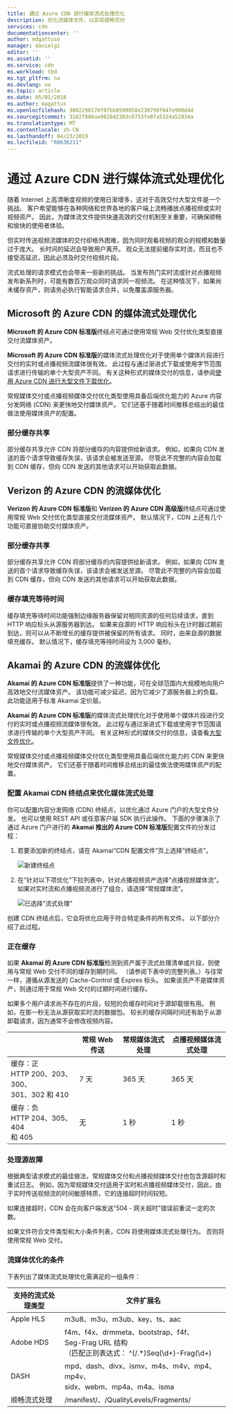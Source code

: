 ```yaml
---
title: 通过 Azure CDN 进行媒体流式处理优化
description: 优化流媒体文件，以实现顺畅交付
services: cdn
documentationcenter: ''
author: mdgattuso
manager: danielgi
editor: ''
ms.assetid: ''
ms.service: cdn
ms.workload: tbd
ms.tgt_pltfrm: na
ms.devlang: na
ms.topic: article
ms.date: 05/01/2018
ms.author: magattus
ms.openlocfilehash: 9802296170f07bb8599058e230798f647e900d4d
ms.sourcegitcommit: 3102f886aa962842303c8753fe8fa5324a52834a
ms.translationtype: MT
ms.contentlocale: zh-CN
ms.lasthandoff: 04/23/2019
ms.locfileid: "60636211"
---
```

# <a name="media-streaming-optimization-with-azure-cdn"></a>通过 Azure CDN 进行媒体流式处理优化 
 
随着 Internet 上高清晰度视频的使用日渐增多，这对于高效交付大型文件是一个挑战。 客户希望能够在各种网络和世界各地的客户端上流畅播放点播视频或实时视频资产。 因此，为媒体流文件提供快速高效的交付机制至关重要，可确保顺畅和愉快的使用者体验。  

但实时传送视频流媒体的交付却格外困难，因为同时观看视频的观众的规模和数量过于庞大。 长时间的延迟会导致用户离开。 观众无法提前缓存实时流，而且也不接受高延迟，因此必须及时交付视频片段。 

流式处理的请求模式也会带来一些新的挑战。 当发布热门实时流或针对点播视频发布新系列时，可能有数百万观众同时请求同一视频流。 在这种情况下，如果尚未缓存资产，则请务必执行智能请求合并，以免覆盖源服务器。
 

## <a name="media-streaming-optimizations-for-azure-cdn-from-microsoft"></a>Microsoft 的 Azure CDN 的媒体流式处理优化

**Microsoft 的 Azure CDN 标准版**终结点可通过使用常规 Web 交付优化类型直接交付流媒体资产。 

**Microsoft 的 Azure CDN 标准版**的媒体流式处理优化对于使用单个媒体片段进行交付的实时或点播视频流媒体很有效。 此过程与通过渐进式下载或使用字节范围请求进行传输的单个大型资产不同。 有关这种形式的媒体交付的信息，请参阅[使用 Azure CDN 进行大型文件下载优化](cdn-large-file-optimization.md)。

常规媒体交付或点播视频媒体交付优化类型使用具备后端优化能力的 Azure 内容分发网络 (CDN) 来更快地交付媒体资产。 它们还基于随着时间推移总结出的最佳做法使用媒体资产的配置。

### <a name="partial-cache-sharing"></a>部分缓存共享
部分缓存共享允许 CDN 将部分缓存的内容提供给新请求。 例如，如果向 CDN 发送的首个请求导致缓存失误，该请求会被发送至源。 尽管此不完整的内容会加载到 CDN 缓存，但向 CDN 发送的其他请求可以开始获取此数据。 


## <a name="media-streaming-optimizations-for-azure-cdn-from-verizon"></a>Verizon 的 Azure CDN 的流媒体优化

**Verizon 的 Azure CDN 标准版**和 **Verizon 的 Azure CDN 高级版**终结点可通过使用常规 Web 交付优化类型直接交付流媒体资产。 默认情况下，CDN 上还有几个功能可直接协助交付媒体资产。

### <a name="partial-cache-sharing"></a>部分缓存共享

部分缓存共享允许 CDN 将部分缓存的内容提供给新请求。 例如，如果向 CDN 发送的首个请求导致缓存失误，该请求会被发送至源。 尽管此不完整的内容会加载到 CDN 缓存，但向 CDN 发送的其他请求可以开始获取此数据。 

### <a name="cache-fill-wait-time"></a>缓存填充等待时间

 缓存填充等待时间功能强制边缘服务器保留对相同资源的任何后续请求，直到 HTTP 响应标头从源服务器到达。 如果来自源的 HTTP 响应标头在计时器过期前到达，则可以从不断增长的缓存提供被保留的所有请求。 同时，由来自源的数据填充缓存。 默认情况下，缓存填充等待时间设为 3,000 毫秒。 

 
## <a name="media-streaming-optimizations-for-azure-cdn-from-akamai"></a>Akamai 的 Azure CDN 的流媒体优化
 
**Akamai 的 Azure CDN 标准版**提供了一种功能，可在全球范围内大规模地向用户高效地交付流媒体资产。 该功能可减少延迟，因为它减少了源服务器上的负载。 此功能适用于标准 Akamai 定价层。 

**Akamai 的 Azure CDN 标准版**的媒体流式处理优化对于使用单个媒体片段进行交付的实时或点播视频流媒体很有效。 此过程与通过渐进式下载或使用字节范围请求进行传输的单个大型资产不同。 有关这种形式的媒体交付的信息，请查看[大型文件优化](cdn-large-file-optimization.md)。

常规媒体交付或点播视频媒体交付优化类型使用具备后端优化能力的 CDN 来更快地交付媒体资产。 它们还基于随着时间推移总结出的最佳做法使用媒体资产的配置。

### <a name="configure-an-akamai-cdn-endpoint-to-optimize-media-streaming"></a>配置 Akamai CDN 终结点来优化媒体流式处理
 
你可以配置内容分发网络 (CDN) 终结点，以优化通过 Azure 门户的大型文件分发。 也可以使用 REST API 或任意客户端 SDK 执行此操作。 下面的步骤演示了通过 Azure 门户进行的 **Akamai 推出的 Azure CDN 标准版**配置文件的分发过程：

1. 若要添加新的终结点，请在 Akamai“CDN 配置文件”页上选择“终结点”。
  
    ![新建终结点](./media/cdn-media-streaming-optimization/cdn-new-akamai-endpoint.png)

2. 在“针对以下项优化”下拉列表中，针对点播视频资产选择“点播视频媒体流”。 如果对实时流和点播视频流进行了组合，请选择“常规媒体流”。

    ![已选择“流式处理”](./media/cdn-media-streaming-optimization/02_Creating.png) 
 
创建 CDN 终结点后，它会将优化应用于符合特定条件的所有文件。 以下部分介绍了此过程。 

### <a name="caching"></a>正在缓存

如果 **Akamai 的 Azure CDN 标准版**检测到资产属于流式处理清单或片段，则使用与常规 Web 交付不同的缓存到期时间。 （请参阅下表中的完整列表。）与往常一样，遵循从源发送的 Cache-Control 或 Expires 标头。 如果该资产不是媒体资产，则通过用于常规 Web 交付的过期时间进行缓存。

如果多个用户请求尚不存在的片段，较短的负缓存时间对于源卸载很有用。 例如，在那一秒无法从源获取实时流的数据包。 较长的缓存间隔时间还有助于从源卸载请求，因为通常不会修改视频内容。
 

|   | 常规 Web 传送 | 常规媒体流式处理 | 点播视频媒体流式处理  
--- | --- | --- | ---
缓存：正 <br> HTTP 200、203、300、 <br> 301、302 和 410 | 7 天 |365 天 | 365 天   
缓存：负 <br> HTTP 204、305、404 <br> 和 405 | 无 | 1 秒 | 1 秒
 
### <a name="deal-with-origin-failure"></a>处理源故障  

根据典型请求模式的最佳做法，常规媒体交付和点播视频媒体交付也包含源超时和重试日志。 例如，因为常规媒体交付适用于实时和点播视频媒体交付，因此，由于实时传送视频流的时间敏感特质，它的连接超时时间较短。

如果连接超时，CDN 会在向客户端发送“504 - 网关超时”错误前重试一定的次数。 

如果文件符合文件类型和大小条件列表，CDN 将使用媒体流式处理行为。 否则将使用常规 Web 交付。
   
### <a name="conditions-for-media-streaming-optimization"></a>流媒体优化的条件 

下表列出了媒体流式处理优化需满足的一组条件： 
 
支持的流式处理类型 | 文件扩展名  
--- | ---  
Apple HLS | m3u8、m3u、m3ub、key、ts、aac
Adobe HDS | f4m、f4x、drmmeta、bootstrap、f4f、<br>Seg-Frag URL 结构 <br> （匹配正则表达式： ^(/.*)Seq(\d+)-Frag(\d+)
DASH | mpd、dash、divx、ismv、m4s、m4v、mp4、mp4v、 <br> sidx、webm、mp4a、m4a、isma
顺畅流式处理 | /manifest/、/QualityLevels/Fragments/
  
 

